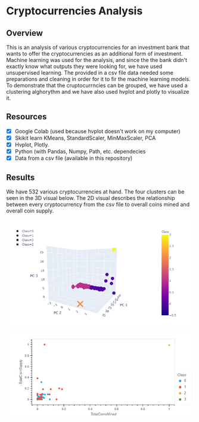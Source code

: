# Cryptocurrencies Analysis 

## Overview 

This is an analysis of various cryptocurrencies for an investment bank that wants to offer the cryptocurrencies as an additional form of investment. Machine learning was used for the analysis, and since the the bank didn't exactly know what outputs they were looking for, we have used unsupervised learning. The provided in a csv file data needed some preparations and cleaning in order for it to fir the machine learning models. To demonstrate that the cruptocurrncies can be grouped, we have used a clustering alghorythm and we have also used hvplot and plotly to visualize it. 

## Resources 

- [x] Google Colab (used because hvplot doesn't work on my computer)
- [x] Skikit learn KMeans, StandardScaler, MinMaxScaler, PCA
- [x] Hvplot, Plotly. 
- [x] Python (with Pandas, Numpy, Path, etc. dependecies
- [x] Data from a csv file (available in this repository)

## Results 

We have 532 various cryptocurrencies at hand. The four clusters can be seen in the 3D visual below. The 2D visual describes the relationship between every cryptocurrency from the csv file to overall coins mined and overall coin supply. 

![image2](https://github.com/TamaraGR/Cryptocurrencies/blob/main/img2.png)

![image1](https://github.com/TamaraGR/Cryptocurrencies/blob/main/img1.png)

